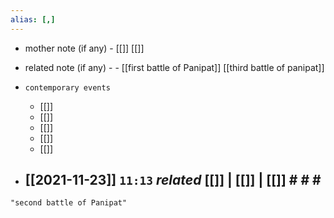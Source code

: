 ```yaml
---
alias: [,]
---
```

- mother note (if any)
		- [[]] [[]]
- related note (if any) -
		- [[first battle of Panipat]] [[third battle of panipat]]
- `contemporary events`
	- [[]]
	- [[]]
	- [[]]
	- [[]]
	- [[]]

- [[2021-11-23]]  `11:13` _related_ [[]] | [[]] | [[]] # # #
	- 

```query
"second battle of Panipat"
```